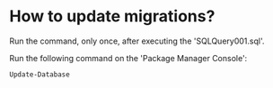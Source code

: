 ﻿# How to update migrations?

Run the command, only once, after executing the 'SQLQuery001.sql'.

Run the following command on the 'Package Manager Console':

```bash
Update-Database
```
